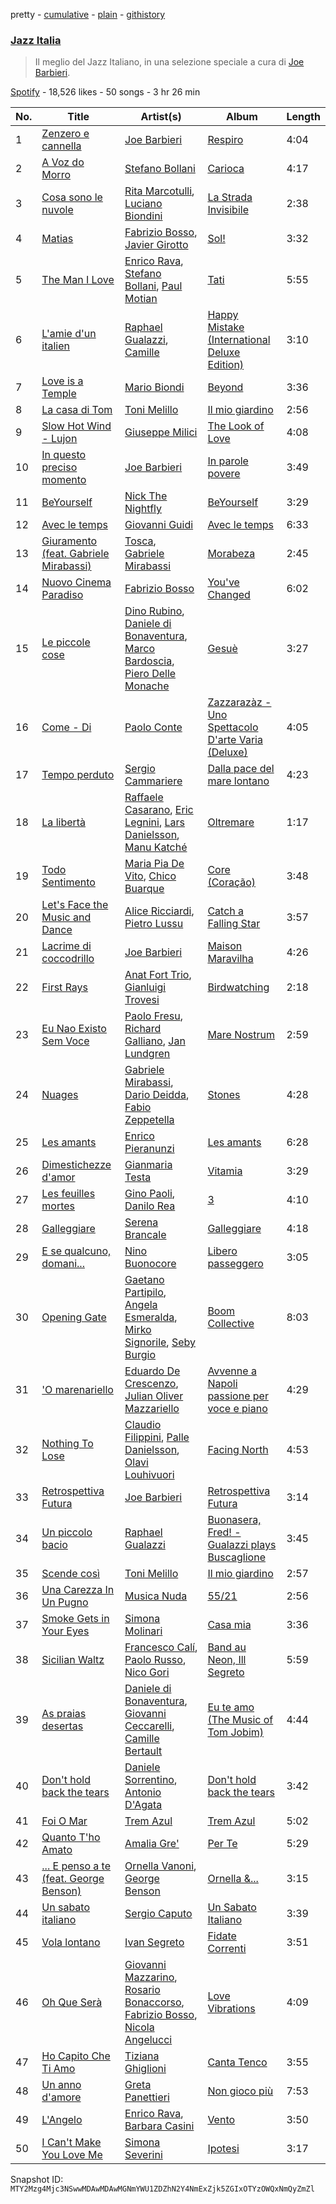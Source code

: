 pretty - [cumulative](/playlists/cumulative/37i9dQZF1DX30D074EWuy7.md) - [plain](/playlists/plain/37i9dQZF1DX30D074EWuy7) - [githistory](https://github.githistory.xyz/mackorone/spotify-playlist-archive/blob/main/playlists/plain/37i9dQZF1DX30D074EWuy7)

### [Jazz Italia](https://open.spotify.com/playlist/37i9dQZF1DX30D074EWuy7)

> Il meglio del Jazz Italiano, in una selezione speciale a cura di <a href="spotify:artist:70S7xGDXv69V2vUv3z1PeT">Joe Barbieri</a>.

[Spotify](https://open.spotify.com/user/spotify) - 18,526 likes - 50 songs - 3 hr 26 min

| No. | Title | Artist(s) | Album | Length |
|---|---|---|---|---|
| 1 | [Zenzero e cannella](https://open.spotify.com/track/01R4j8moUGlLxkmhR9sA5t) | [Joe Barbieri](https://open.spotify.com/artist/70S7xGDXv69V2vUv3z1PeT) | [Respiro](https://open.spotify.com/album/0aI4EqaeC7USjpfB8qXoKO) | 4:04 |
| 2 | [A Voz do Morro](https://open.spotify.com/track/4AbXNFlsCXIjXRlZdhtvVG) | [Stefano Bollani](https://open.spotify.com/artist/6LO13YjxG7x8waq1RGOYI7) | [Carioca](https://open.spotify.com/album/2Hdm0roYlNxGmgGsLmv4JY) | 4:17 |
| 3 | [Cosa sono le nuvole](https://open.spotify.com/track/61SnBLkaNJcvOeaUggBVhz) | [Rita Marcotulli](https://open.spotify.com/artist/1KaiGnVyxEODkywQQBoSZJ), [Luciano Biondini](https://open.spotify.com/artist/0AHji8QRcQS9bGeIFHA3D0) | [La Strada Invisibile](https://open.spotify.com/album/5JEW0isqD0vYpZ0CqGxmhD) | 2:38 |
| 4 | [Matias](https://open.spotify.com/track/1iwZBe9UWzlJB68qst8FeL) | [Fabrizio Bosso](https://open.spotify.com/artist/1Y8kr8EHj08yZJHAWyQxoQ), [Javier Girotto](https://open.spotify.com/artist/2spXBSuWcNeXqaq1GxKz25) | [Sol!](https://open.spotify.com/album/6gR6DWjELEjlmszgXKn1Tj) | 3:32 |
| 5 | [The Man I Love](https://open.spotify.com/track/6RkyaHiXGS0BIbOcQ9RVom) | [Enrico Rava](https://open.spotify.com/artist/0NLlZlYs28ClkYXasvqmjy), [Stefano Bollani](https://open.spotify.com/artist/6LO13YjxG7x8waq1RGOYI7), [Paul Motian](https://open.spotify.com/artist/4VIPZJwfn4EGbJxYVHJ0WX) | [Tati](https://open.spotify.com/album/2IMWVfOAIMlDL7SEpXtFVh) | 5:55 |
| 6 | [L'amie d'un italien](https://open.spotify.com/track/4GsTdJhAmlfEJ8MgjsYjVg) | [Raphael Gualazzi](https://open.spotify.com/artist/6hu9cUsJDFg2kUkAAjOepA), [Camille](https://open.spotify.com/artist/0gOsZcHl7H3ewXVIEnWFZX) | [Happy Mistake \(International Deluxe Edition\)](https://open.spotify.com/album/7dUWUdY9Rn07Uk46wBwEOC) | 3:10 |
| 7 | [Love is a Temple](https://open.spotify.com/track/3wj0rOntfKekxkJrqsOU8y) | [Mario Biondi](https://open.spotify.com/artist/1dRsXw2TtfCXfqMLRiP088) | [Beyond](https://open.spotify.com/album/25jvCMfUzOBiwjPoLnRQpy) | 3:36 |
| 8 | [La casa di Tom](https://open.spotify.com/track/5cIriWoRWXUy8anJeJVSZM) | [Toni Melillo](https://open.spotify.com/artist/71Wlb1qMwEV6dfXiqntk4Z) | [Il mio giardino](https://open.spotify.com/album/0dtHmcp3sGcJx0n3XyOef4) | 2:56 |
| 9 | [Slow Hot Wind \- Lujon](https://open.spotify.com/track/1NDW8bFrwsT0ue2x1VIfx3) | [Giuseppe Milici](https://open.spotify.com/artist/2eDgvzbxDjRxfVTHLf59J9) | [The Look of Love](https://open.spotify.com/album/0mrvmsq3PSPnTz0L2VAKx0) | 4:08 |
| 10 | [In questo preciso momento](https://open.spotify.com/track/4texReLtnHjPKT5bgLFrp0) | [Joe Barbieri](https://open.spotify.com/artist/70S7xGDXv69V2vUv3z1PeT) | [In parole povere](https://open.spotify.com/album/7rW09Tz4zro12zRrpqIwli) | 3:49 |
| 11 | [BeYourself](https://open.spotify.com/track/6rq9lxI4EHskhgFAZWP9vm) | [Nick The Nightfly](https://open.spotify.com/artist/33vxsx5Mh3ToiA25Wy2Jas) | [BeYourself](https://open.spotify.com/album/2nkUrGgGN1MhfXP75MmzCu) | 3:29 |
| 12 | [Avec le temps](https://open.spotify.com/track/5uBpbSDljWMFtKxMYHsmpY) | [Giovanni Guidi](https://open.spotify.com/artist/0VAje6P3IhEGip401fqMAY) | [Avec le temps](https://open.spotify.com/album/5fdgxokqyJvryTNsva6nwr) | 6:33 |
| 13 | [Giuramento \(feat\. Gabriele Mirabassi\)](https://open.spotify.com/track/15zNDagxqRrKm4HWtcvTZv) | [Tosca](https://open.spotify.com/artist/2QezBWDHOoFeVCM3wlzTDu), [Gabriele Mirabassi](https://open.spotify.com/artist/1McRzmSwfysOGYy2GPaSNE) | [Morabeza](https://open.spotify.com/album/3n55TgC6Qv30oyw7yj11mY) | 2:45 |
| 14 | [Nuovo Cinema Paradiso](https://open.spotify.com/track/1amE04pD3FsMrkheH0g5Rv) | [Fabrizio Bosso](https://open.spotify.com/artist/1Y8kr8EHj08yZJHAWyQxoQ) | [You've Changed](https://open.spotify.com/album/7hGEPf44dnLcXPOfs3RBdX) | 6:02 |
| 15 | [Le piccole cose](https://open.spotify.com/track/5ejCKRPKeZoMU6nTvPIlr7) | [Dino Rubino](https://open.spotify.com/artist/3BatL5ELL5CEN1xjCeDi7S), [Daniele di Bonaventura](https://open.spotify.com/artist/2FfQ9VP66RZxG0lmiMAKT6), [Marco Bardoscia](https://open.spotify.com/artist/6nPFcBOpXLW2vzvor5xo6E), [Piero Delle Monache](https://open.spotify.com/artist/2JFA9BRChlRo2w7gTTKaXa) | [Gesuè](https://open.spotify.com/album/17SOT6y04dNh1shWT10Mzz) | 3:27 |
| 16 | [Come \- Di](https://open.spotify.com/track/3J8ZG8iS0AjctaEvplLRCK) | [Paolo Conte](https://open.spotify.com/artist/7bAIYB0KGbYXlGbIjyFAcI) | [Zazzarazàz \- Uno Spettacolo D'arte Varia \(Deluxe\)](https://open.spotify.com/album/27Z6mdIhCmLKgrs13yp19s) | 4:05 |
| 17 | [Tempo perduto](https://open.spotify.com/track/55c6MaCvuBjYeV6rcmzmbU) | [Sergio Cammariere](https://open.spotify.com/artist/6dyQKg6sytjgPsPUFjsYXU) | [Dalla pace del mare lontano](https://open.spotify.com/album/16UbX9IfWpgx573NxsdQlH) | 4:23 |
| 18 | [La libertà](https://open.spotify.com/track/56HW9DzD4BiKnGq46fbhzb) | [Raffaele Casarano](https://open.spotify.com/artist/6MnERY0Sy2OLv7YcI43XaB), [Eric Legnini](https://open.spotify.com/artist/4iwk7yhBhcSyfbK4a4cnUi), [Lars Danielsson](https://open.spotify.com/artist/7c9O0hfRy2u32JVcWhoope), [Manu Katché](https://open.spotify.com/artist/4HVFb71ZSXO6nRMk2pdPsy) | [Oltremare](https://open.spotify.com/album/6NlHa1jH1g7YEo1pI1fXo5) | 1:17 |
| 19 | [Todo Sentimento](https://open.spotify.com/track/4TKWmujIt48YtFthSjMvkd) | [Maria Pia De Vito](https://open.spotify.com/artist/2WdJBOMuv70FribaCLT5vE), [Chico Buarque](https://open.spotify.com/artist/6tOsSffQQIXmK8TqsDck8t) | [Core \(Coração\)](https://open.spotify.com/album/4Tcpln6hfphJC3DyhXwhUD) | 3:48 |
| 20 | [Let's Face the Music and Dance](https://open.spotify.com/track/2gM0WaD4Add2OekFQKlo06) | [Alice Ricciardi](https://open.spotify.com/artist/4PPBw8LWMH9HOTtAnmBzVl), [Pietro Lussu](https://open.spotify.com/artist/54sXiaCFNMe20JouCJsV0k) | [Catch a Falling Star](https://open.spotify.com/album/1fobXkpGHHfR7VJLAq2THz) | 3:57 |
| 21 | [Lacrime di coccodrillo](https://open.spotify.com/track/05VDTFun9CXIw7dvQfbmBs) | [Joe Barbieri](https://open.spotify.com/artist/70S7xGDXv69V2vUv3z1PeT) | [Maison Maravilha](https://open.spotify.com/album/6Q7qzoGfTHFMHMQBoPa7Yj) | 4:26 |
| 22 | [First Rays](https://open.spotify.com/track/0dUBegiRDudbncfiqaD3jT) | [Anat Fort Trio](https://open.spotify.com/artist/6wRrC6uElotCB6oDjQxbK3), [Gianluigi Trovesi](https://open.spotify.com/artist/72vioIyz3G8Ihu1CboAVSA) | [Birdwatching](https://open.spotify.com/album/6CjOOm9OLrj7NLj2R9peeK) | 2:18 |
| 23 | [Eu Nao Existo Sem Voce](https://open.spotify.com/track/2fnrp0w16g19JtXSUczyIC) | [Paolo Fresu](https://open.spotify.com/artist/2qW0CNnmvdEQwiabdareHi), [Richard Galliano](https://open.spotify.com/artist/6yXri0y0q95UDiAyLzTM1y), [Jan Lundgren](https://open.spotify.com/artist/4yw84sobRr067mN2U8BNOI) | [Mare Nostrum](https://open.spotify.com/album/7iZadmuPfAJ4YJWcgXTtTK) | 2:59 |
| 24 | [Nuages](https://open.spotify.com/track/0B1leUvehVhbpqhG6svI85) | [Gabriele Mirabassi](https://open.spotify.com/artist/1McRzmSwfysOGYy2GPaSNE), [Dario Deidda](https://open.spotify.com/artist/0EMgsRy3q479f9pJAamUtM), [Fabio Zeppetella](https://open.spotify.com/artist/78mqfGBumNXzLs6ykpjXXo) | [Stones](https://open.spotify.com/album/5DbNG6ahMVqJ7VBGFPtICh) | 4:28 |
| 25 | [Les amants](https://open.spotify.com/track/7pLA5BoIdNvnfcDWCA3YzJ) | [Enrico Pieranunzi](https://open.spotify.com/artist/5vACdMa2kY7jHnlJwqYRKP) | [Les amants](https://open.spotify.com/album/6VJECvVU3V93z5HWyPfOzE) | 6:28 |
| 26 | [Dimestichezze d'amor](https://open.spotify.com/track/3gpKX1OtFfuE6TNCQ7aesx) | [Gianmaria Testa](https://open.spotify.com/artist/6LAyeCbXaoztfCbdmAcxpn) | [Vitamia](https://open.spotify.com/album/28cc6t72LXmI001oVAMLB0) | 3:29 |
| 27 | [Les feuilles mortes](https://open.spotify.com/track/5zWsFXQUdE0VGUPGDpP26M) | [Gino Paoli](https://open.spotify.com/artist/2taCySpDIEEa2mvo2k7xkH), [Danilo Rea](https://open.spotify.com/artist/0px78Y2V2QRl3f8hNtxdst) | [3](https://open.spotify.com/album/1PNIPRzRS4en7EKjSjDgE3) | 4:10 |
| 28 | [Galleggiare](https://open.spotify.com/track/3FWkpMmUhZK6svSSyJ8pn6) | [Serena Brancale](https://open.spotify.com/artist/7108jelN43seqWILMvJwKi) | [Galleggiare](https://open.spotify.com/album/0ckS1bMEcLoTmjyoxzIYP6) | 4:18 |
| 29 | [E se qualcuno, domani...](https://open.spotify.com/track/1pv1JdgzVD3B1GJuxbjjyL) | [Nino Buonocore](https://open.spotify.com/artist/3IvUxjCjRhFORKWJcMka5E) | [Libero passeggero](https://open.spotify.com/album/00ZE9EBiReBqMAdIgQvykJ) | 3:05 |
| 30 | [Opening Gate](https://open.spotify.com/track/40DS9Ys1raIDRg7huIzSgU) | [Gaetano Partipilo](https://open.spotify.com/artist/6xdY3K5n96ZUqnHVzjtssi), [Angela Esmeralda](https://open.spotify.com/artist/59mVWN9zFtcEtGGOGkyP9L), [Mirko Signorile](https://open.spotify.com/artist/2hbBpDiXjmYjUzcq9Lh4Vq), [Seby Burgio](https://open.spotify.com/artist/57XEzKBKlVq35JLLZ82wsf) | [Boom Collective](https://open.spotify.com/album/18LCIHuqpABn8ZUMbz2185) | 8:03 |
| 31 | ['O marenariello](https://open.spotify.com/track/2oZQ7Ggg2kFMUvlwpM9VKZ) | [Eduardo De Crescenzo](https://open.spotify.com/artist/5YECQ35f0dFPI1OPXCwP8g), [Julian Oliver Mazzariello](https://open.spotify.com/artist/3x1jBHOws7YtfQRpeCFHzA) | [Avvenne a Napoli passione per voce e piano](https://open.spotify.com/album/1xpFw3CbDkjy3TeFBONLTS) | 4:29 |
| 32 | [Nothing To Lose](https://open.spotify.com/track/4dloclI8tlsFDjUTTSYuXY) | [Claudio Filippini](https://open.spotify.com/artist/26vqH4OquRRTf6lnRe4gbX), [Palle Danielsson](https://open.spotify.com/artist/7CyW7K2UrpjUNLVV698wvJ), [Olavi Louhivuori](https://open.spotify.com/artist/7MsLyr0nCXGN6OGoZgZqrT) | [Facing North](https://open.spotify.com/album/7BG1DgkjLbJR5QQ2FBgswN) | 4:53 |
| 33 | [Retrospettiva Futura](https://open.spotify.com/track/0PtLKcjPRH5MyVrigiw9L7) | [Joe Barbieri](https://open.spotify.com/artist/70S7xGDXv69V2vUv3z1PeT) | [Retrospettiva Futura](https://open.spotify.com/album/6N3n8aBXWHJIouRYW4Aply) | 3:14 |
| 34 | [Un piccolo bacio](https://open.spotify.com/track/3yKbWUlcZzCCEatWnw0JJP) | [Raphael Gualazzi](https://open.spotify.com/artist/6hu9cUsJDFg2kUkAAjOepA) | [Buonasera, Fred! \- Gualazzi plays Buscaglione](https://open.spotify.com/album/0yztHuZbLQlV6j7jTlhU3i) | 3:45 |
| 35 | [Scende così](https://open.spotify.com/track/2uBgic0aDNxIXjSIdX6mNy) | [Toni Melillo](https://open.spotify.com/artist/71Wlb1qMwEV6dfXiqntk4Z) | [Il mio giardino](https://open.spotify.com/album/0dtHmcp3sGcJx0n3XyOef4) | 2:57 |
| 36 | [Una Carezza In Un Pugno](https://open.spotify.com/track/1QPMxjPk99fQGDBDWE722j) | [Musica Nuda](https://open.spotify.com/artist/4SCNBobp8MbdOHco1VRiPc) | [55/21](https://open.spotify.com/album/1LDNzuZkMVkUGfMfshgFVh) | 2:56 |
| 37 | [Smoke Gets in Your Eyes](https://open.spotify.com/track/0LOJbKsJlCVIWyA5mfxids) | [Simona Molinari](https://open.spotify.com/artist/5d5jafxHTP33OEUupZCxJq) | [Casa mia](https://open.spotify.com/album/6I2tJ0WHLziL3djalvdOm1) | 3:36 |
| 38 | [Sicilian Waltz](https://open.spotify.com/track/7pTUBVqBlp1msJe9q9VhfU) | [Francesco Calí](https://open.spotify.com/artist/5nrByQl7fINDwkkQovTv5N), [Paolo Russo](https://open.spotify.com/artist/3WNF90uBQsu38XQpxn3Pcc), [Nico Gori](https://open.spotify.com/artist/2jAc62oHUP5SuWuVBZj1Fe) | [Band au Neon, Ill Segreto](https://open.spotify.com/album/5p62NtQoR15yISunXIWoRp) | 5:59 |
| 39 | [As praias desertas](https://open.spotify.com/track/738Da3DlBn2cBTg3L3xS5b) | [Daniele di Bonaventura](https://open.spotify.com/artist/2FfQ9VP66RZxG0lmiMAKT6), [Giovanni Ceccarelli](https://open.spotify.com/artist/2z9cZflQ6YSCzLx9E39HgG), [Camille Bertault](https://open.spotify.com/artist/7Dg9vuKpfUPSsWslQ4dm3n) | [Eu te amo \(The Music of Tom Jobim\)](https://open.spotify.com/album/6CSPFYEcaEzaC4OR2rQ6NE) | 4:44 |
| 40 | [Don't hold back the tears](https://open.spotify.com/track/57nSsvoMIY82cmyC6sgfMI) | [Daniele Sorrentino](https://open.spotify.com/artist/1obSLUtDG52BFG2Fw8leQD), [Antonio D'Agata](https://open.spotify.com/artist/2oaqtkCeOgNvFAdpmp1d9S) | [Don't hold back the tears](https://open.spotify.com/album/3P0Ci2xGBZQC66KfJBzc2j) | 3:42 |
| 41 | [Foi O Mar](https://open.spotify.com/track/5fgialP0VoYUFWxNZiTCcz) | [Trem Azul](https://open.spotify.com/artist/5KVFylsVrjfG4kbtps5KPL) | [Trem Azul](https://open.spotify.com/album/1YAQNCP8AFjF5Udt3cx1Of) | 5:02 |
| 42 | [Quanto T'ho Amato](https://open.spotify.com/track/5Fdogoc6KHF6AWTDaznAHF) | [Amalia Gre'](https://open.spotify.com/artist/12uNjzynmyMGS18wFjnsxv) | [Per Te](https://open.spotify.com/album/29alcSE4rofm8RICrDq6mQ) | 5:29 |
| 43 | [..\. E penso a te \(feat\. George Benson\)](https://open.spotify.com/track/0LqZ5y8LWxZ0WMhPqeWJNz) | [Ornella Vanoni](https://open.spotify.com/artist/4MR6tQyIrWK82b56cYPBDv), [George Benson](https://open.spotify.com/artist/4N8BwYTEC6XqykGvXXlmfv) | [Ornella &...](https://open.spotify.com/album/4dWJRUFSsmiyHsafsqEulk) | 3:15 |
| 44 | [Un sabato italiano](https://open.spotify.com/track/6LEIAGml1CJg1WwDgwoi9u) | [Sergio Caputo](https://open.spotify.com/artist/2P0tlehD7Qa5j3zQvIGcbo) | [Un Sabato Italiano](https://open.spotify.com/album/7ALPMFsQkP9eVADJmfH1l4) | 3:39 |
| 45 | [Vola lontano](https://open.spotify.com/track/7ACPRMQ3iaDUFCSjirM86Q) | [Ivan Segreto](https://open.spotify.com/artist/0S88jeytYPjXsEzMZCgt19) | [Fidate Correnti](https://open.spotify.com/album/06eBjWR6QE59jLGJuSrcPc) | 3:51 |
| 46 | [Oh Que Serà](https://open.spotify.com/track/1KGVdcqefFtxA4nGs8AAZu) | [Giovanni Mazzarino](https://open.spotify.com/artist/4cQOb8zDX8kT6uqFPucpXY), [Rosario Bonaccorso](https://open.spotify.com/artist/39tl1r5eyobzeSaCOiWyMt), [Fabrizio Bosso](https://open.spotify.com/artist/1Y8kr8EHj08yZJHAWyQxoQ), [Nicola Angelucci](https://open.spotify.com/artist/6oWLcJrtJ12xgHIqOw0FEK) | [Love Vibrations](https://open.spotify.com/album/49MHwPs9OaKIzNC0PJDe7a) | 4:09 |
| 47 | [Ho Capito Che Ti Amo](https://open.spotify.com/track/2Yh4T6SjI1M7cAq7pFMIr9) | [Tiziana Ghiglioni](https://open.spotify.com/artist/5dGQIc5HNIp7NUZLFbXEye) | [Canta Tenco](https://open.spotify.com/album/18XNWv5F5FcvnCp08CEF8g) | 3:55 |
| 48 | [Un anno d'amore](https://open.spotify.com/track/6XIRnYnwcuh5BcrswVeLht) | [Greta Panettieri](https://open.spotify.com/artist/7ttqjMzl0AobitVVBpX9pw) | [Non gioco più](https://open.spotify.com/album/4z1vnv7CBSR5f3Y675RgFw) | 7:53 |
| 49 | [L'Angelo](https://open.spotify.com/track/4xxlpdRKbCdPjpL6InlKtK) | [Enrico Rava](https://open.spotify.com/artist/0NLlZlYs28ClkYXasvqmjy), [Barbara Casini](https://open.spotify.com/artist/2tRMmF0qRK7ZUogtxuy8cu) | [Vento](https://open.spotify.com/album/7r5dMP6FDkqqDWMvmCaqsH) | 3:50 |
| 50 | [I Can't Make You Love Me](https://open.spotify.com/track/3M0o19A4Vq5Z0mKctW1j5L) | [Simona Severini](https://open.spotify.com/artist/7svwx5ZfrR3TUQbGds1F5l) | [Ipotesi](https://open.spotify.com/album/4QE0ufj8ESMinJTSR2DRUa) | 3:17 |

Snapshot ID: `MTY2Mzg4Mjc3NSwwMDAwMDAwMGNmYWU1ZDZhN2Y4NmExZjk5ZGIxOTYzOWQxNmQyZmZl`
